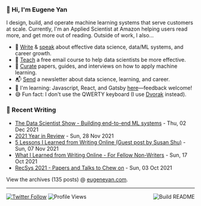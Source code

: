 ### 👋 Hi, I'm Eugene Yan

I design, build, and operate machine learning systems that serve customers at scale. Currently, I'm an Applied Scientist at Amazon helping users read more, and get more out of reading. Outside of work, I also...

- 📝 [Write](https://eugeneyan.com/writing/) & [speak](https://eugeneyan.com/speaking/) about effective data science, data/ML systems, and career growth.
- 🧠 [Teach](https://eugeneyan.com/resources/) a free email course to help data scientists be more effective.
- 📌 [Curate](https://applyingml.com) papers, guides, and interviews on how to apply machine learning.
- 📬 [Send](https://eugeneyan.com/subscribe/) a newsletter about data science, learning, and career.
- 🌱 I'm learning: Javascript, React, and Gatsby [here](https://github.com/eugeneyan/applyingml#suggestions-and-fixes)—feedback welcome!
- 😅 Fun fact: I don't use the QWERTY keyboard (I use [Dvorak](https://en.wikipedia.org/wiki/Dvorak_keyboard_layout) instead).

### 📝 Recent Writing

<!-- writing starts -->
* [The Data Scientist Show - Building end-to-end ML systems](https://eugeneyan.com//speaking/data-science-show-eugene-yan/) - Thu, 02 Dec 2021
* [2021 Year in Review](https://eugeneyan.com//writing/2021-year-in-review/) - Sun, 28 Nov 2021
* [5 Lessons I Learned from Writing Online (Guest post by Susan Shu)](https://eugeneyan.com//writing/what-i-learned-from-writing-online-susan-shu/) - Sun, 07 Nov 2021
* [What I Learned from Writing Online - For Fellow Non-Writers](https://eugeneyan.com//writing/what-i-learned-from-writing-online/) - Sun, 17 Oct 2021
* [RecSys 2021 - Papers and Talks to Chew on](https://eugeneyan.com//writing/recsys2021/) - Sun, 03 Oct 2021
<!-- writing ends -->

View the archives (<!-- writing_count starts -->135<!-- writing_count ends --> posts) @ [eugeneyan.com](https://eugeneyan.com).

---
[![Twitter Follow](https://img.shields.io/twitter/follow/eugeneyan?label=Follow&style=social)](https://twitter.com/eugeneyan) ![Profile Views](https://gpvc.arturio.dev/eugeneyan)<a href="https://github.com/eugeneyan/eugeneyan/actions"><img src="https://github.com/eugeneyan/eugeneyan/workflows/Build%20README/badge.svg?branch=master" align="right" alt="Build README"></a>
